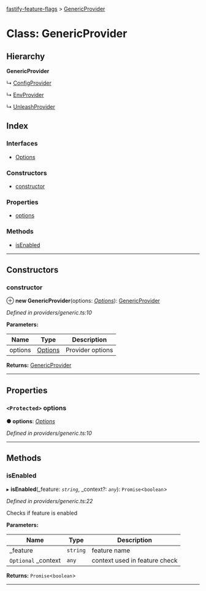 [fastify-feature-flags](../README.md) > [GenericProvider](../classes/genericprovider.md)

# Class: GenericProvider

## Hierarchy

**GenericProvider**

↳  [ConfigProvider](configprovider.md)

↳  [EnvProvider](envprovider.md)

↳  [UnleashProvider](unleashprovider.md)

## Index

### Interfaces

* [Options](../interfaces/genericprovider.options.md)

### Constructors

* [constructor](genericprovider.md#constructor)

### Properties

* [options](genericprovider.md#options-1)

### Methods

* [isEnabled](genericprovider.md#isenabled)

---

## Constructors

<a id="constructor"></a>

###  constructor

⊕ **new GenericProvider**(options: *[Options](../interfaces/genericprovider.options.md)*): [GenericProvider](genericprovider.md)

*Defined in providers/generic.ts:10*

**Parameters:**

| Name | Type | Description |
| ------ | ------ | ------ |
| options | [Options](../interfaces/genericprovider.options.md) |  Provider options |

**Returns:** [GenericProvider](genericprovider.md)

___

## Properties

<a id="options-1"></a>

### `<Protected>` options

**● options**: *[Options](../interfaces/genericprovider.options.md)*

*Defined in providers/generic.ts:10*

___

## Methods

<a id="isenabled"></a>

###  isEnabled

▸ **isEnabled**(_feature: *`string`*, _context?: *`any`*): `Promise`<`boolean`>

*Defined in providers/generic.ts:22*

Checks if feature is enabled

**Parameters:**

| Name | Type | Description |
| ------ | ------ | ------ |
| _feature | `string` |  feature name |
| `Optional` _context | `any` |  context used in feature check |

**Returns:** `Promise`<`boolean`>

___


